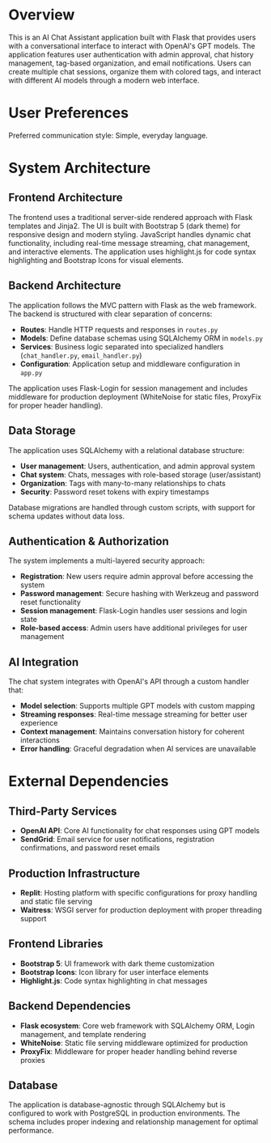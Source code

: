 # Overview

This is an AI Chat Assistant application built with Flask that provides users with a conversational interface to interact with OpenAI's GPT models. The application features user authentication with admin approval, chat history management, tag-based organization, and email notifications. Users can create multiple chat sessions, organize them with colored tags, and interact with different AI models through a modern web interface.

# User Preferences

Preferred communication style: Simple, everyday language.

# System Architecture

## Frontend Architecture
The frontend uses a traditional server-side rendered approach with Flask templates and Jinja2. The UI is built with Bootstrap 5 (dark theme) for responsive design and modern styling. JavaScript handles dynamic chat functionality, including real-time message streaming, chat management, and interactive elements. The application uses highlight.js for code syntax highlighting and Bootstrap Icons for visual elements.

## Backend Architecture
The application follows the MVC pattern with Flask as the web framework. The backend is structured with clear separation of concerns:
- **Routes**: Handle HTTP requests and responses in `routes.py`
- **Models**: Define database schemas using SQLAlchemy ORM in `models.py`
- **Services**: Business logic separated into specialized handlers (`chat_handler.py`, `email_handler.py`)
- **Configuration**: Application setup and middleware configuration in `app.py`

The application uses Flask-Login for session management and includes middleware for production deployment (WhiteNoise for static files, ProxyFix for proper header handling).

## Data Storage
The application uses SQLAlchemy with a relational database structure:
- **User management**: Users, authentication, and admin approval system
- **Chat system**: Chats, messages with role-based storage (user/assistant)
- **Organization**: Tags with many-to-many relationships to chats
- **Security**: Password reset tokens with expiry timestamps

Database migrations are handled through custom scripts, with support for schema updates without data loss.

## Authentication & Authorization
The system implements a multi-layered security approach:
- **Registration**: New users require admin approval before accessing the system
- **Password management**: Secure hashing with Werkzeug and password reset functionality
- **Session management**: Flask-Login handles user sessions and login state
- **Role-based access**: Admin users have additional privileges for user management

## AI Integration
The chat system integrates with OpenAI's API through a custom handler that:
- **Model selection**: Supports multiple GPT models with custom mapping
- **Streaming responses**: Real-time message streaming for better user experience
- **Context management**: Maintains conversation history for coherent interactions
- **Error handling**: Graceful degradation when AI services are unavailable

# External Dependencies

## Third-Party Services
- **OpenAI API**: Core AI functionality for chat responses using GPT models
- **SendGrid**: Email service for user notifications, registration confirmations, and password reset emails

## Production Infrastructure
- **Replit**: Hosting platform with specific configurations for proxy handling and static file serving
- **Waitress**: WSGI server for production deployment with proper threading support

## Frontend Libraries
- **Bootstrap 5**: UI framework with dark theme customization
- **Bootstrap Icons**: Icon library for user interface elements
- **Highlight.js**: Code syntax highlighting in chat messages

## Backend Dependencies
- **Flask ecosystem**: Core web framework with SQLAlchemy ORM, Login management, and template rendering
- **WhiteNoise**: Static file serving middleware optimized for production
- **ProxyFix**: Middleware for proper header handling behind reverse proxies

## Database
The application is database-agnostic through SQLAlchemy but is configured to work with PostgreSQL in production environments. The schema includes proper indexing and relationship management for optimal performance.